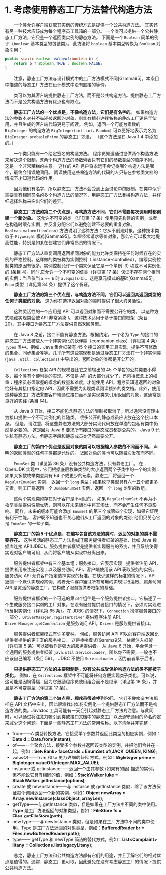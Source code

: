 # 1. 考虑使用静态工厂方法替代构造方法


　　一个类允许客户端获取其实例的传统方式是提供一个公共构造方法。 其实还有另一种技术应该成为每个程序员工具箱的一部分。 一个类可以提供一个公共静态工厂方法，它只是一个返回类实例的静态方法。 下面是一个 `Boolean` 简单的例子（`boolean` 基本类型的包装类）。 此方法将 `boolean` 基本类型转换为 `Boolean` 对象引用：

```java
public static Boolean valueOf(boolean b) {
    return b ? Boolean.TRUE : Boolean.FALSE;
}
```

　　注意，静态工厂方法与设计模式中的工厂方法模式不同[Gamma95]。本条目中描述的静态工厂方法在设计模式中没有直接的等价。

　　类可以为其客户端提供静态工厂方法，而不是公共构造方法。提供静态工厂方法而不是公共构造方法有优点也有缺点。

　　**静态工厂方法的一个优点是，不像构造方法，它们是有名字的。** 如果构造方法的参数本身并不描述被返回的对象，则具有精心选择名称的静态工厂更易于使用，并且生成的客户端代码更易于阅读。 例如，返回一个可能为素数的 `BigInteger` 的构造方法 `BigInteger(int，int，Random)` 可以更好地表示为名为 `BigInteger.probablePrime` 的静态工厂方法。 （这个方法是在 Java 1.4 中添加的。）


　　一个类只能有一个给定签名的构造方法。 程序员知道通过提供两个构造方法来解决这个限制，这两个构造方法的参数列表只有它们的参数类型的顺序不同。 这是一个非常糟糕的主意。 这样的 API 用户将永远不会记得哪个构造方法是哪个，最终会错误地调用。 阅读使用这些构造方法的代码的人只有在参考类文档的情况下才知道代码的作用。

　　因为他们有名字，所以静态工厂方法不会受到上面讨论中的限制。在类中似乎需要具有相同签名的多个构造方法的情况下，用静态工厂方法替换构造方法，并仔细选择名称来突出它们的差异。

　　**静态工厂方法的第二个优点是，与构造方法不同，它们不需要每次调用时都创建一个新对象。** 这允许不可变的类 （详见第 17 条）使用预先构建的实例，或者在构造时缓存实例，并反复分配它们以避免创建不必要的重复对象。`Boolean.valueof(boolean)` 方法说明了这种方法：它从不创建对象。这种技术类似于 `Flyweight` 模式[Gamma95]。如果经常请求等价对象，那么它可以极大地提高性能，特别是如果在创建它们非常昂贵的情况下。

　　静态工厂方法从重复调用返回相同对象的能力允许类保持在任何时候存在的实例的严格控制。这样做的类被称为实例控制（ instance-controlled）。编写实例控制类的原因有很多。实例控制允许一个类来保证它是一个单例 (3) 项或不可实例化的 (条目 4)。同时,它允许一个不可变的值类（详见第 17 条）保证不存在两个相同的实例：当且仅当 `a == b` 时 `a.equals(b)`。这是享元模式的基础[Gamma95]。`Enum` 类型（详见第 34 条）提供了这个保证。

　　**静态工厂方法的第三个优点是，与构造方法不同，它们可以返回其返回类型的任何子类型的对象。** 这为你在选择返回对象的类时提供了很大的灵活性。

　　这种灵活性的一个应用是 API 可以返回对象而不需要公开它的类。 以这种方式隐藏实现类会使 API 非常紧凑 I。 这种技术适用于基于接口的框架（条目 20），其中接口为静态工厂方法提供自然返回类型。

　　在 Java 8 之前，接口不能有静态方法。根据约定，一个名为 `Type` 的接口的静态工厂方法被放入一个非实例化的伙伴类（companion class）（详见第 4 条）`Types` 类中。例如，Java 集合框架有 45 个接口的实用工具实现，提供不可修改的集合、同步集合等等。几乎所有这些实现都是通过静态工厂方法在一个非实例类 (`java .util. collections`) 中导出的。返回对象的类都是非公开的。

　　`Collections` 框架 API 的规模要比它之前输出的 45 个单独的公共类要小得多，每个类有个便利类的实现。不仅是 API 的大部分减少了，还包括概念上的权重：程序员必须掌握的概念的数量和难度，才能使用 API。程序员知道返回的对象恰好有其接口指定的 API，因此不需要为实现类读阅读额外的类文档。此外，使用这种静态工厂方法需要客户端通过接口而不是实现类来引用返回的对象，这通常是良好的实践 (条目 64)。

　　从 Java 8 开始，接口不能包含静态方法的限制被取消了，所以通常没有理由为接口提供一个不可实例化的伴随类。 很多公开的静态成员应该放在这个接口本身。 但是，请注意，将这些静态方法的大部分实现代码放在单独的包私有类中仍然是必要的。 这是因为 Java 8 要求所有接口的静态成员都是公共的。 Java 9 允许私有静态方法，但静态字段和静态成员类仍然需要公开。

　　**静态工厂的第四个优点是返回对象的类可以根据输入参数的不同而不同。** 声明的返回类型的任何子类都是允许的。 返回对象的类也可以随每次发布而不同。

　　`EnumSet` 类（详见第 36 条）没有公共构造方法，只有静态工厂。 在 OpenJDK 实现中，它们根据底层枚举类型的大小返回两个子类中的一个的实例：如果大多数枚举类型具有 64 个或更少的元素，静态工厂将返回一个 `RegularEnumSet` 实例， 返回一个 `long` 类型；如果枚举类型具有六十五个或更多元素，则工厂将返回一个 `JumboEnumSet` 实例，返回一个 `long` 类型的数组。

　　这两个实现类的存在对于客户是不可见的。 如果 `RegularEnumSet` 不再为小枚举类型提供性能优势，则可以在未来版本中将其淘汰，而不会产生任何不良影响。 同样，未来的版本可能会添加 `EnumSet` 的第三个或第四个实现，如果它证明有利于性能。 客户既不知道也不关心他们从工厂返回的对象的类别; 他们只关心它是 `EnumSet` 的一些子类。

　　**静态工厂的第 5 个优点是，在编写包含该方法的类时，返回的对象的类不需要存在。** 这种灵活的静态工厂方法构成了服务提供者框架的基础，比如 Java 数据库连接 API(JDBC)。服务提供者框架是提供者实现服务的系统，并且系统使得实现对客户端可用，从而将客户端从实现中分离出来。

　　服务提供者框架中有三个基本组：服务接口，它表示实现；提供者注册 API，提供者用来注册实现；以及服务访问 API，客户端使用该 API 获取服务的实例。服务访问 API 允许客户指定选择实现的标准。在缺少这样的标准的情况下，API 返回一个默认实现的实例，或者允许客户通过所有可用的实现进行遍历。服务访问 API 是灵活的静态工厂，它构成了服务提供者框架的基础。

　　服务提供者框架的一个可选的第四个组件是一个服务提供者接口，它描述了一个生成服务接口实例的工厂对象。在没有服务提供者接口的情况下，必须对实现进行反射实例化（详见第 65 条）。在 JDBC 的情况下，`Connection` 扮演服务接口的一部分，`DriverManager.registerDriver` 提供程序注册 API、`DriverManager.getConnection` 是服务访问 API，`Driver` 是服务提供者接口。

　　服务提供者框架模式有许多变种。 例如，服务访问 API 可以向客户端返回比提供者提供的更丰富的服务接口。 这是桥接模式[Gamma95]。 依赖注入框架（详见第 5 条）可以被看作是强大的服务提供者。 从 Java 6 开始，平台包含一个通用的服务提供者框架 `java.util.ServiceLoader`，所以你不需要，一般也不应该自己编写（条目 59）。 JDBC 不使用 `ServiceLoader`，因为前者早于后者。

　　**只提供静态工厂方法的主要限制是，没有公共或受保护构造方法的类不能被子类化。** 例如，在 `Collections` 框架中不可能将任何方便实现类子类化。可以说，这可能是因祸得福，因为它鼓励程序员使用组合而不是继承（详见第 18 条），并且是不可变类型（详见第 17 条）。

　　**静态工厂方法的第二个缺点是，程序员很难找到它们。** 它们不像构造方法那样在 API 文档中突出，因此很难找出如何实例化一个提供静态工厂方法而不是构造方法的类。Javadoc 工具可能有一天会引起对静态工厂方法的注意。与此同时，可以通过将注意力吸引到类或接口文档中的静态工厂以及遵守通用的命名约定来减少这个问题。下面是一些静态工厂方法的常用名称。以下清单并非完整：

 - from——A 类型转换方法，它接受单个参数并返回此类型的相应实例，例如：**Date d = Date.from(instant)**;
 - of——一个聚合方法，接受多个参数并返回该类型的实例，并把他们合并在一起，例如：**Set\<Rank\> faceCards = EnumSet.of(JACK, QUEEN, KING)**;
 - valueOf——from 和 to 更为详细的替代 方式，例如：**BigInteger prime = BigInteger.valueOf(Integer.MAX_VALUE)**;
 - instance 或 getinstance——返回一个由其参数 (如果有的话) 描述的实例，但不能说它具有相同的值，例如：**StackWalker luke = StackWalker.getInstance(options)**;
 - create 或 newInstance——与 instance 或 getInstance 类似，除了该方法保证每个调用返回一个新的实例，例如：**Object newArray = Array.newInstance(classObject, arrayLen)**;
 - getType——与 getInstance 类似，但是如果在工厂方法中不同的类中使用。**Type** 是工厂方法返回的对象类型，例如：**FileStore fs = Files.getFileStore(path)**;
 - newType——与 newInstance 类似，但是如果在工厂方法中不同的类中使用。Type 是工厂方法返回的对象类型，例如：**BufferedReader br = Files.newBufferedReader(path)**;
 - type—— getType 和 newType 简洁的替代方式，例如：**List\<Complaint\> litany = Collections.list(legacyLitany)**;

　　总之，静态工厂方法和公共构造方法都有它们的用途，并且了解它们的相对优点是值得的。通常，静态工厂更可取，因此避免在没有考虑静态工厂的情况下提供公共构造方法。



